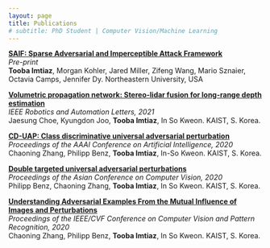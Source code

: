 ```yaml
---
layout: page
title: Publications
# subtitle: PhD Student | Computer Vision/Machine Learning
---
```


[**SAIF: Sparse Adversarial and Imperceptible Attack Framework**](https://arxiv.org/abs/2212.07495)\
*Pre-print*\
**Tooba Imtiaz**, Morgan Kohler, Jared Miller, Zifeng Wang, Mario Sznaier, Octavia Camps, Jennifer Dy. Northeastern University, USA

[**Volumetric propagation network: Stereo-lidar fusion for long-range depth estimation**](https://arxiv.org/pdf/2103.12964)\
*IEEE Robotics and Automation Letters, 2021*\
Jaesung Choe, Kyungdon Joo, **Tooba Imtiaz**, In So Kweon. KAIST, S. Korea.

[**CD-UAP: Class discriminative universal adversarial perturbation**](https://ojs.aaai.org/index.php/AAAI/article/download/6154/6010)\
*Proceedings of the AAAI Conference on Artificial Intelligence, 2020*\
Chaoning Zhang, Philipp Benz, **Tooba Imtiaz**, In-So Kweon. KAIST, S. Korea.

[**Double targeted universal adversarial perturbations**](https://openaccess.thecvf.com/content/ACCV2020/papers/Benz_Double_Targeted_Universal_Adversarial_Perturbations_ACCV_2020_paper.pdf)\
*Proceedings of the Asian Conference on Computer Vision, 2020*\
Philipp Benz, Chaoning Zhang, **Tooba Imtiaz**, In So Kweon. KAIST, S. Korea.

[**Understanding Adversarial Examples From the Mutual Influence of Images and Perturbations**](http://openaccess.thecvf.com/content_CVPR_2020/papers/Zhang_Understanding_Adversarial_Examples_From_the_Mutual_Influence_of_Images_and_CVPR_2020_paper.pdf)\
*Proceedings of the IEEE/CVF Conference on Computer Vision and Pattern Recognition, 2020*\
Chaoning Zhang, Philipp Benz, **Tooba Imtiaz**, In So Kweon. KAIST, S. Korea.